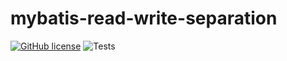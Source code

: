 # mybatis-read-write-separation
[![GitHub license](https://img.shields.io/badge/license-Apache2.0-brightgreen.svg)](https://github.com/miquido/mybatis-read-write-separation/blob/main/LICENSE)
![Tests](https://github.com/miquido/mybatis-read-write-separation/workflows/Tests/badge.svg?branch=main)
